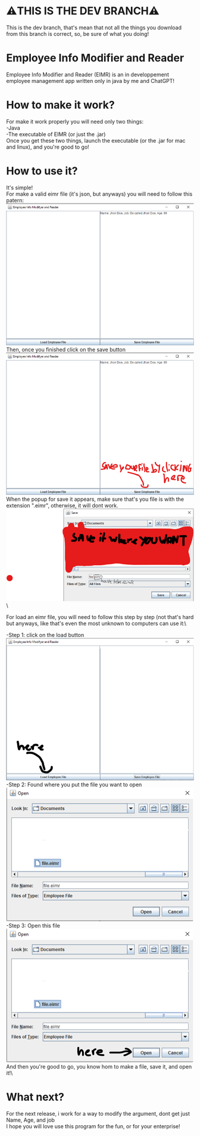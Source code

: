 # ⚠️THIS IS THE DEV BRANCH⚠️
This is the dev branch, that's mean that not all the things you download from this branch is correct, so, be sure of what you doing!
# Employee Info Modifier and Reader
Employee Info Modifier and Reader (EIMR) is an in developpement employee management app written only in java by me and ChatGPT! 
# How to make it work?
For make it work properly you will need only two things:\
-Java\
-The executable of EIMR (or just the .jar)\
Once you get these two things, launch the executable (or the .jar for mac and linux), and you're good to go!
# How to use it?
It's simple!\
For make a valid eimr file (it's json, but anyways) you will need to follow this patern:\
![img1](/readme_images/img1.png)\
Then, once you finished click on the save button\
![img2](/readme_images/img2.png)\
When the popup for save it appears, make sure that's you file is with the extension ".eimr", otherwise, it will dont work.\
![img3](/readme_images/img3.png)\

For load an eimr file, you will need to follow this step by step (not that's hard but anyways, like that's even the most unknown to computers can use it:\

-Step 1: click on the load button\
![img4](/readme_images/img4.png)\
-Step 2: Found where you put the file you want to open\
![img5](/readme_images/img5.png)\
-Step 3: Open this file\
![img6](/readme_images/img6.png)\
And then you're good to go, you know hom to make a file, save it, and open it!\
# What next?
For the next release, i work for a way to modify the argument, dont get just Name, Age, and job\
I hope you will love use this program for the fun, or for your enterprise!
